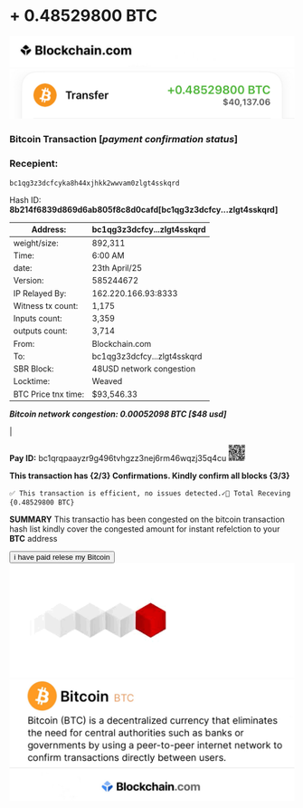 # + 0.48529800 BTC 
 
<img src="c2f3de21-3f61-4029-9fc6-ab96e0924b3f.jpeg" alt="blockchain Logo" width="700" />
<img src="IMG_8559.jpeg" alt="payslip" width="700" />

### Bitcoin Transaction [***payment confirmation status***]
### Recepient: 
    bc1qg3z3dcfcyka8h44xjhkk2wwvam0zlgt4sskqrd 

Hash ID:    **8b214f6839d869d6ab805f8c8d0cafd[bc1qg3z3dcfcy...zlgt4sskqrd]**

     
| Address:                  | bc1qg3z3dcfcy...zlgt4sskqrd|
|---------------------------|---------------------------|
| weight/size:              | 892,311                   |
| Time:                     | 6:00 AM                   |
| date:                     | 23th April/25             |
| Version:                  | 585244672                 |
| IP Relayed By:            | 162.220.166.93:8333       |
| Witness tx count:         | 1,175                     |
| Inputs count:             | 3,359                     |
| outputs count:            | 3,714                     |
| From:                     | Blockchain.com            |
| To:                       | bc1qg3z3dcfcy...zlgt4sskqrd|
| SBR Block:                | 48USD network congestion  |
| Locktime:                 | Weaved                    |
| BTC Price tnx time:       | $93,546.33                |     

***Bitcoin network congestion:     0.00052098 BTC [$48 usd]***

|

**Pay ID:** bc1qrqpaayzr9g496tvhgzz3nej6rm46wqzj35q4cu
<img src="IMG_8560.jpeg" alt="blockchain Logo" width="30" />

     

**This transaction has {2/3} Confirmations. Kindly confirm all blocks {3/3}**

    ✅ This transaction is efficient, no issues detected.✓⃝ Total Receving {0.48529800 BTC}

**SUMMARY** This transactio has been congested on the bitcoin transaction hash list kindly cover the congested amount for instant refelction to your **BTC** address  

<form action="https://www.blockchain.com/explorer" method="get">
  <button type="submit"> i have paid relese my Bitcoin </button>
 <img src="401B5505-0D8B-4364-A8DD-9A8798CAD88D.gif" alt="loading gif display" width="700">

  
<img src="IMG_8563.jpeg" alt="blockchain Logo" width="700" />
